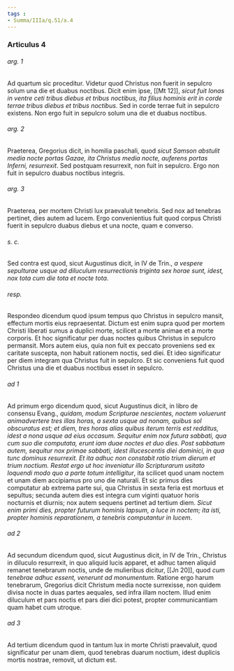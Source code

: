 ```yaml
---
tags : 
- Summa/IIIa/q.51/a.4
---
```


### Articulus 4

###### arg. 1
Ad quartum sic proceditur. Videtur quod Christus non fuerit in sepulcro solum una die et duabus noctibus. Dicit enim ipse, [[Mt 12]], *sicut fuit Ionas in ventre ceti tribus diebus et tribus noctibus, ita filius hominis erit in corde terrae tribus diebus et tribus noctibus*. Sed in corde terrae fuit in sepulcro existens. Non ergo fuit in sepulcro solum una die et duabus noctibus.

###### arg. 2
Praeterea, Gregorius dicit, in homilia paschali, quod *sicut Samson abstulit media nocte portas Gazae, ita Christus media nocte, auferens portas Inferni, resurrexit*. Sed postquam resurrexit, non fuit in sepulcro. Ergo non fuit in sepulcro duabus noctibus integris.

###### arg. 3
Praeterea, per mortem Christi lux praevaluit tenebris. Sed nox ad tenebras pertinet, dies autem ad lucem. Ergo convenientius fuit quod corpus Christi fuerit in sepulcro duabus diebus et una nocte, quam e converso.

###### s. c.
Sed contra est quod, sicut Augustinus dicit, in IV de Trin., *a vespere sepulturae usque ad diluculum resurrectionis triginta sex horae sunt, idest, nox tota cum die tota et nocte tota*.

###### resp.
Respondeo dicendum quod ipsum tempus quo Christus in sepulcro mansit, effectum mortis eius repraesentat. Dictum est enim supra quod per mortem Christi liberati sumus a duplici morte, scilicet a morte animae et a morte corporis. Et hoc significatur per duas noctes quibus Christus in sepulcro permansit. Mors autem eius, quia non fuit ex peccato proveniens sed ex caritate suscepta, non habuit rationem noctis, sed diei. Et ideo significatur per diem integram qua Christus fuit in sepulcro. Et sic conveniens fuit quod Christus una die et duabus noctibus esset in sepulcro.

###### ad 1
Ad primum ergo dicendum quod, sicut Augustinus dicit, in libro de consensu Evang., *quidam, modum Scripturae nescientes, noctem voluerunt animadvertere tres illas horas, a sexta usque ad nonam, quibus sol obscuratus est; et diem, tres horas alias quibus iterum terris est redditus, idest a nona usque ad eius occasum. Sequitur enim nox futura sabbati, qua cum suo die computata, erunt iam duae noctes et duo dies. Post sabbatum autem, sequitur nox primae sabbati, idest illucescentis diei dominici, in qua tunc dominus resurrexit. Et ita adhuc non constabit ratio trium dierum et trium noctium. Restat ergo ut hoc inveniatur illo Scripturarum usitato loquendi modo quo a parte totum intelligitur*, ita scilicet quod unam noctem et unam diem accipiamus pro uno die naturali. Et sic primus dies computatur ab extrema parte sui, qua Christus in sexta feria est mortuus et sepultus; secunda autem dies est integra cum viginti quatuor horis nocturnis et diurnis; nox autem sequens pertinet ad tertium diem. *Sicut enim primi dies, propter futurum hominis lapsum, a luce in noctem; ita isti, propter hominis reparationem, a tenebris computantur in lucem*.

###### ad 2
Ad secundum dicendum quod, sicut Augustinus dicit, in IV de Trin., Christus in diluculo resurrexit, in quo aliquid lucis apparet, et adhuc tamen aliquid remanet tenebrarum noctis, unde de mulieribus dicitur, [[Jn 20]], quod *cum tenebrae adhuc essent, venerunt ad monumentum*. Ratione ergo harum tenebrarum, Gregorius dicit Christum media nocte surrexisse, non quidem divisa nocte in duas partes aequales, sed infra illam noctem. Illud enim diluculum et pars noctis et pars diei dici potest, propter communicantiam quam habet cum utroque.

###### ad 3
Ad tertium dicendum quod in tantum lux in morte Christi praevaluit, quod significatur per unam diem, quod tenebras duarum noctium, idest duplicis mortis nostrae, removit, ut dictum est.

